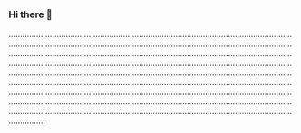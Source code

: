 ### Hi there 👋

............................................................................................................................................................................................................................................................................................................................................................................................................................................................................................................................................................................................................................................................................................................................................................................................................................................................................................................................................................................................................................................................................................................................................................................